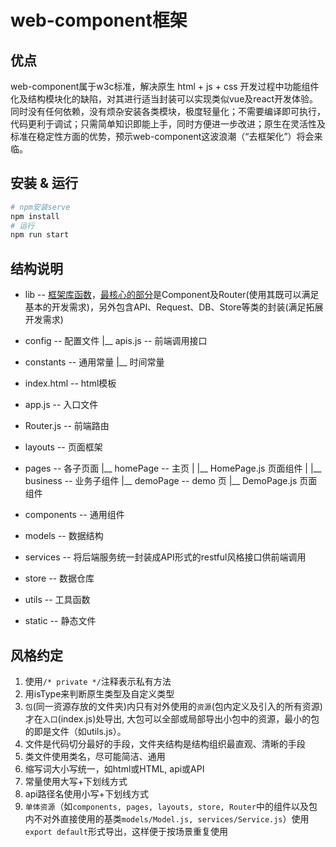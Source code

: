 # web-component框架


## 优点

web-component属于w3c标准，解决原生 html + js + css 开发过程中功能组件化及结构模块化的缺陷，对其进行适当封装可以实现类似vue及react开发体验。同时没有任何依赖，没有烦杂安装各类模块，极度轻量化；不需要编译即可执行，代码更利于调试；只需简单知识即能上手，同时方便进一步改进；原生在灵活性及标准在稳定性方面的优势，预示web-component这波浪潮（“去框架化”）将会来临。


## 安装 & 运行

```sh
# npm安装serve
npm install
# 运行
npm run start
```


## 结构说明


- lib -- [框架库函数](./lib/framework/index.js)，[最核心的部分](./lib/framework/index.mjs)是Component及Router(使用其既可以满足基本的开发需求)，另外包含API、Request、DB、Store等类的封装(满足拓展开发需求)


- config -- 配置文件
    |__ apis.js -- 前端调用接口

- constants -- 通用常量
    |__ 时间常量

- index.html -- html模板

- app.js -- 入口文件

- Router.js -- 前端路由

- layouts -- 页面框架

- pages -- 各子页面
    |__ homePage -- 主页
    |     |__ HomePage.js 页面组件
    |     |__ business -- 业务子组件
    |__ demoPage -- demo 页
          |__ DemoPage.js 页面组件

- components -- 通用组件

- models -- 数据结构

- services -- 将后端服务统一封装成API形式的restful风格接口供前端调用

- store -- 数据仓库

- utils -- 工具函数

- static -- 静态文件


## 风格约定

1. 使用`/* private */`注释表示私有方法
2. 用isType来判断原生类型及自定义类型  
3. `包`(同一资源存放的文件夹)内只有对外使用的`资源`(包内定义及引入的所有资源)才在`入口`(index.js)处导出, 大包可以全部或局部导出小包中的资源，最小的包的即是文件（如utils.js）。
4. 文件是代码切分最好的手段，文件夹结构是结构组织最直观、清晰的手段
5. 类文件使用类名，尽可能简洁、通用
6. 缩写词大小写统一，如html或HTML, api或API
7. 常量使用大写+下划线方式
8. api路径名使用小写+下划线方式
9. `单体资源`（如`components, pages, layouts, store, Router`中的组件以及包内不对外直接使用的基类`models/Model.js, services/Service.js`）使用`export default`形式导出，这样便于按场景重复使用